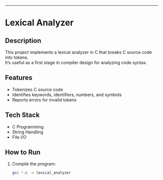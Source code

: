 ---

# Lexical Analyzer

## Description
This project implements a lexical analyzer in C that breaks C source code into tokens.  
It’s useful as a first stage in compiler design for analyzing code syntax.

## Features
- Tokenizes C source code
- Identifies keywords, identifiers, numbers, and symbols
- Reports errors for invalid tokens

## Tech Stack
- C Programming
- String Handling
- File I/O

## How to Run
1. Compile the program:
   ```bash
   gcc *.c -o lexical_analyzer
